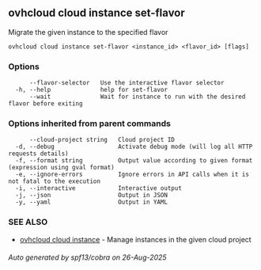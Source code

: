 ## ovhcloud cloud instance set-flavor

Migrate the given instance to the specified flavor

```
ovhcloud cloud instance set-flavor <instance_id> <flavor_id> [flags]
```

### Options

```
      --flavor-selector   Use the interactive flavor selector
  -h, --help              help for set-flavor
      --wait              Wait for instance to run with the desired flavor before exiting
```

### Options inherited from parent commands

```
      --cloud-project string   Cloud project ID
  -d, --debug                  Activate debug mode (will log all HTTP requests details)
  -f, --format string          Output value according to given format (expression using gval format)
  -e, --ignore-errors          Ignore errors in API calls when it is not fatal to the execution
  -i, --interactive            Interactive output
  -j, --json                   Output in JSON
  -y, --yaml                   Output in YAML
```

### SEE ALSO

* [ovhcloud cloud instance](ovhcloud_cloud_instance.md)	 - Manage instances in the given cloud project

###### Auto generated by spf13/cobra on 26-Aug-2025
